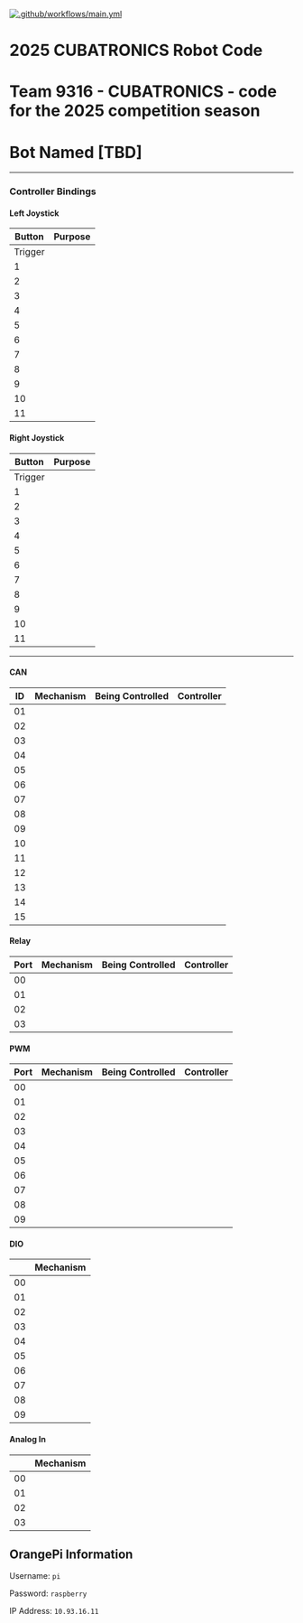 [![.github/workflows/main.yml](https://github.com/Team1810Robotics/2024-robot-code/actions/workflows/main.yml/badge.svg)](https://github.com/Team1810Robotics/2024-robot-code/actions/workflows/main.yml)

# 2025 CUBATRONICS Robot Code

# Team 9316 - CUBATRONICS - code for the 2025 competition season

# Bot Named [TBD]

---
### Controller Bindings

#### Left Joystick

| Button         | Purpose    |
| -----          | -----      |
| Trigger        |            |
| 1              |            |
| 2              |            |
| 3              |            |
| 4              |            |
| 5              |            |
| 6              |            |
| 7              |            |
| 8              |            |
| 9              |            |
| 10             |            |
| 11             |            |

#### Right Joystick

| Button         | Purpose    |
| -----          | -----      |
| Trigger        |            |
| 1              |            |
| 2              |            |
| 3              |            |
| 4              |            |
| 5              |            |
| 6              |            |
| 7              |            |
| 8              |            |
| 9              |            |
| 10             |            |
| 11             |            |

---

#### CAN

| ID    | Mechanism | Being Controlled | Controller |
| ----- | -----     | -----            | -----      |
| 01    |           |                  |            |
| 02    |           |                  |            |
| 03    |           |                  |            |
| 04    |           |                  |            |
| 05    |           |                  |            |
| 06    |           |                  |            |
| 07    |           |                  |            |
| 08    |           |                  |            |
| 09    |           |                  |            |
| 10    |           |                  |            |
| 11    |           |                  |            |
| 12    |           |                  |            |
| 13    |           |                  |            |
| 14    |           |                  |            |
| 15    |           |                  |            |

#### Relay

| Port |  Mechanism | Being Controlled | Controller |
| -----| -----      | -----            | -----      |
| 00   |            |                  |            |
| 01   |            |                  |            |
| 02   |            |                  |            |
| 03   |            |                  |            |

#### PWM

| Port  | Mechanism | Being Controlled | Controller |
| ----- | -----     | -----            | -----      |
| 00    |           |                  |            |
| 01    |           |                  |            |
| 02    |           |                  |            |
| 03    |           |                  |            |
| 04    |           |                  |            |
| 05    |           |                  |            |
| 06    |           |                  |            |
| 07    |           |                  |            |
| 08    |           |                  |            |
| 09    |           |                  |            |

#### DIO

|       | Mechanism |
| ----- | -----     |
| 00    |           |
| 01    |           |
| 02    |           |
| 03    |           |
| 04    |           |
| 05    |           |
| 06    |           |
| 07    |           |
| 08    |           |
| 09    |           |

#### Analog In

|           | Mechanism |
| -----     | -----     |
| 00        |           |
| 01        |           |
| 02        |           |
| 03        |           |

## OrangePi Information
Username: ```pi```    

Password: ```raspberry```

IP Address: ```10.93.16.11```
